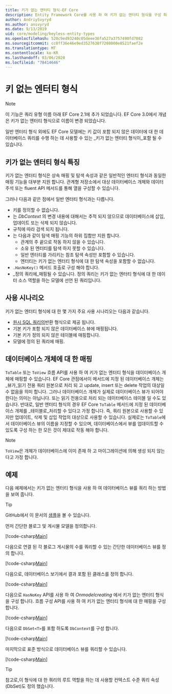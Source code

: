 ```yaml
---
title: 키가 없는 엔터티 형식-EF Core
description: Entity Framework Core를 사용 하 여 키가 없는 엔터티 형식을 구성 하는 방법
author: AndriySvyryd
ms.author: ansvyryd
ms.date: 9/13/2019
uid: core/modeling/keyless-entity-types
ms.openlocfilehash: 520c9ed93240c05deee36fa527a3757490fd7082
ms.sourcegitcommit: cc0ff36e46e9ed3527638f7208000e8521faef2e
ms.translationtype: MT
ms.contentlocale: ko-KR
ms.lasthandoff: 03/06/2020
ms.locfileid: "78414646"
---
```

# <a name="keyless-entity-types"></a>키 없는 엔터티 형식

> [!NOTE]
> 이 기능은 쿼리 유형 이름 아래 EF Core 2.1에 추가 되었습니다. EF Core 3.0에서 개념은 키가 없는 엔터티 형식으로 이름이 변경 되었습니다.

일반 엔터티 형식 외에도 EF Core 모델에는 키 값이 포함 되지 않은 데이터에 대 한 데이터베이스 쿼리를 수행 하는 데 사용할 수 있는 _키가 없는 엔터티 형식이_포함 될 수 있습니다.

## <a name="keyless-entity-types-characteristics"></a>키가 없는 엔터티 형식 특징

키가 없는 엔터티 형식은 상속 매핑 및 탐색 속성과 같은 일반적인 엔터티 형식과 동일한 매핑 기능을 대부분 지원 합니다. 관계형 저장소에서 대상 데이터베이스 개체와 데이터 주석 또는 fluent API 메서드를 통해 열을 구성할 수 있습니다.

그러나 다음과 같은 점에서 일반 엔터티 형식과는 다릅니다.

- 키를 정의할 수 없습니다.
- 는 _DbContext_ 의 변경 내용에 대해서는 추적 되지 않으므로 데이터베이스에 삽입, 업데이트 또는 삭제 되지 않습니다.
- 규칙에 따라 검색 되지 됩니다.
- 는 다음과 같이 탐색 매핑 기능의 하위 집합만 지원 합니다.
  - 관계의 주 끝으로 작동 하지 않을 수 있습니다.
  - 소유 된 엔터티를 탐색 하지 못할 수 있습니다.
  - 일반 엔터티를 가리키는 참조 탐색 속성만 포함할 수 있습니다.
  - 엔터티는 키가 없는 엔터티 형식에 대 한 탐색 속성을 포함할 수 없습니다.
- `.HasNoKey()` 메서드 호출로 구성 해야 합니다.
- _정의 쿼리에_매핑될 수 있습니다. 정의 쿼리는 키가 없는 엔터티 형식에 대 한 데이터 소스 역할을 하는 모델에 선언 된 쿼리입니다.

## <a name="usage-scenarios"></a>사용 시나리오

키가 없는 엔터티 형식에 대 한 몇 가지 주요 사용 시나리오는 다음과 같습니다.

- [원시 SQL 쿼리의](xref:core/querying/raw-sql)반환 형식으로 제공 됩니다.
- 기본 키가 포함 되지 않은 데이터베이스 뷰에 매핑됩니다.
- 기본 키가 정의 되지 않은 테이블에 매핑합니다.
- 모델에 정의 된 쿼리에 매핑.

## <a name="mapping-to-database-objects"></a>데이터베이스 개체에 대 한 매핑

`ToTable` 또는 `ToView` 흐름 API를 사용 하 여 키가 없는 엔터티 형식을 데이터베이스 개체에 매핑할 수 있습니다. EF Core 관점에서이 메서드에 지정 된 데이터베이스 개체는 _뷰가_읽기 전용 쿼리 원본으로 처리 되 고 update, insert 또는 delete 작업의 대상일 수 없음을 의미 합니다. 그러나 데이터베이스 개체가 실제로 데이터베이스 뷰가 되어야 한다는 의미는 아닙니다. 또는 읽기 전용으로 처리 되는 데이터베이스 테이블 일 수도 있습니다. 반대로, 일반 엔터티 형식의 경우 EF Core `ToTable` 메서드에 지정 된 데이터베이스 개체를 _테이블로_처리할 수 있다고 가정 합니다. 즉, 쿼리 원본으로 사용할 수 있지만 업데이트, 삭제 및 삽입 작업의 대상으로 사용할 수 있습니다. 실제로는 `ToTable`에서 데이터베이스 뷰의 이름을 지정할 수 있으며, 데이터베이스에서 뷰를 업데이트할 수 있도록 구성 하는 한 모든 것이 제대로 작동 해야 합니다.

> [!NOTE]
> `ToView`은 개체가 데이터베이스에 이미 존재 하 고 마이그레이션에 의해 생성 되지 않는다고 가정 합니다.

## <a name="example"></a>예제

다음 예제에서는 키가 없는 엔터티 형식을 사용 하 여 데이터베이스 뷰를 쿼리 하는 방법을 보여 줍니다.

> [!TIP]
> GitHub에서 이 문서의 [샘플](https://github.com/dotnet/EntityFramework.Docs/tree/master/samples/core/KeylessEntityTypes)을 볼 수 있습니다.

먼저 간단한 블로그 및 게시물 모델을 정의합니다.

[!code-csharp[Main](../../../samples/core/KeylessEntityTypes/Program.cs#Entities)]

다음으로 연결 된 각 블로그 게시물의 수를 쿼리할 수 있는 간단한 데이터베이스 뷰를 정의 합니다.

[!code-csharp[Main](../../../samples/core/KeylessEntityTypes/Program.cs#View)]

다음으로, 데이터베이스 보기에서 결과 포함 된 클래스를 정의 합니다.

[!code-csharp[Main](../../../samples/core/KeylessEntityTypes/Program.cs#KeylessEntityType)]

다음으로 `HasNoKey` API를 사용 하 여 _Onmodelcreating_ 에서 키가 없는 엔터티 형식을 구성 합니다.
흐름 구성 API를 사용 하 여 키가 없는 엔터티 형식에 대 한 매핑을 구성 합니다.

[!code-csharp[Main](../../../samples/core/KeylessEntityTypes/Program.cs#Configuration)]

다음으로 `DbSet<T>`를 포함 하도록 `DbContext`를 구성 합니다.

[!code-csharp[Main](../../../samples/core/KeylessEntityTypes/Program.cs#DbSet)]

마지막으로 표준 방식으로 데이터베이스 뷰를 쿼리할 수 있습니다.

[!code-csharp[Main](../../../samples/core/KeylessEntityTypes/Program.cs#Query)]

> [!TIP]
> 참고로,이 형식에 대 한 쿼리의 루트 역할을 하는 데 사용할 컨텍스트 수준 쿼리 속성 (DbSet)도 정의 했습니다.
